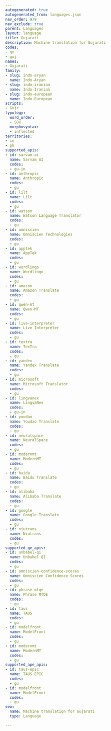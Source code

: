 ```yaml
---
autogenerated: true
autogenerated_from: languages.json
nav_order: 979
nav_exclude: true
parent: Languages
layout: language
title: Gujarati
description: Machine translation for Gujarati
codes:
- gu
- guj
names:
- Gujarati
family:
- slug: indo-aryan
  name: Indo-Aryan
- slug: indo-iranian
  name: Indo-Iranian
- slug: indo-european
  name: Indo-European
scripts:
- Gujr
typology:
  word_order:
  - SOV
  morphosyntax:
  - inflected
territories:
- in
- pk
supported_apis:
- id: sarvam-ai
  name: Sarvam AI
  codes:
  - gu-in
- id: anthropic
  name: Anthropic
  codes:
  - gu
- id: lilt
  name: Lilt
  codes:
  - gu
- id: watson
  name: Watson Language Translator
  codes:
  - gu
- id: omniscien
  name: Omniscien Technologies
  codes:
  - gu
- id: apptek
  name: AppTek
  codes:
  - gu
- id: wordlingo
  name: Wordlingo
  codes:
  - gu
- id: amazon
  name: Amazon Translate
  codes:
  - gu
- id: qwen-mt
  name: Qwen-MT
  codes:
  - gu
- id: live-interpreter
  name: Live Interpreter
  codes:
  - gu
- id: textra
  name: TexTra
  codes:
  - gu
- id: yandex
  name: Yandex Translate
  codes:
  - gu
- id: microsoft
  name: Microsoft Translator
  codes:
  - gu
- id: lingvanex
  name: LingvaNex
  codes:
  - gu-in
- id: youdao
  name: Youdao Translate
  codes:
  - gu
- id: neuralspace
  name: NeuralSpace
  codes:
  - gu
- id: modernmt
  name: ModernMT
  codes:
  - gu
- id: baidu
  name: Baidu Translate
  codes:
  - gu
- id: alibaba
  name: Alibaba Translate
  codes:
  - gu
- id: google
  name: Google Translate
  codes:
  - gu
- id: niutrans
  name: Niutrans
  codes:
  - gu
supported_qe_apis:
- id: unbabel-qi
  name: Unbabel QI
  codes:
  - gu
- id: omniscien-confidence-scores
  name: Omniscien Confidence Scores
  codes:
  - gu
- id: phrase-mtqe
  name: Phrase MTQE
  codes:
  - gu
- id: taus
  name: TAUS
  codes:
  - gu
- id: modelfront
  name: ModelFront
  codes:
  - gu
- id: modernmt
  name: ModernMT
  codes:
  - gu
supported_ape_apis:
- id: taus-epic
  name: TAUS EPIC
  codes:
  - gu
- id: modelfront
  name: ModelFront
  codes:
  - gu
seo:
  name: Machine translation for Gujarati
  type: Language

---
```


